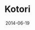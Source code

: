 ---
title: Kotori
date: 2014-06-19
tags: LoveLive!
image: https://lh6.googleusercontent.com/-_NaSxuS91Xo/U6KFyIAblHI/AAAAAAAABUk/v-c3Q0lCsPQ/s800/tumblr_mj52xjU5hc1roi9fwo3_500.gif
---